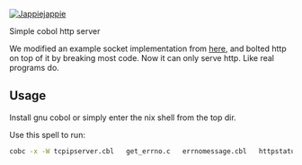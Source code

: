 [![Jappiejappie](https://img.shields.io/badge/twitch.tv-jappiejappie-purple?logo=twitch)](https://www.twitch.tv/jappiejappie)

Simple cobol http server

We modified an example socket implementation from [here](https://sourceforge.net/p/open-cobol/contrib/HEAD/tree/trunk/samples/socket/),
and bolted http on top of it by breaking most code.
Now it can only serve http. Like real programs do.

## Usage
Install gnu cobol or simply enter the nix shell from the top dir.

Use this spell to run:

```sh
cobc -x -W tcpipserver.cbl   get_errno.c   errnomessage.cbl   httpstatus.cbl   connecttoserver.cbl   gettimestamp.cbl && ./tcpipserver 127.0.0.1 8084
```
